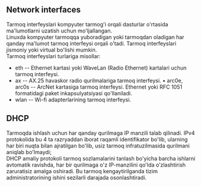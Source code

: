 ## Network interfaces
Tarmoq interfeyslari kompyuter tarmog'i orqali dasturlar o'rtasida ma'lumotlarni uzatish uchun mo'ljallangan. \
Linuxda kompyuter tarmoqqa yuboradigan yoki tarmoqdan oladigan har qanday ma'lumot tarmoq interfeysi orqali o'tadi. Tarmoq interfeyslari jismoniy yoki virtual bo'lishi mumkin. \
Tarmoq interfeyslari turlariga misollar:
- eth -- Ethernet kartasi yoki WaveLan (Radio Ethernet) kartalari uchun tarmoq interfeysi.
- ax -- AX.25 havaskor radio qurilmalariga tarmoq interfeysi.
• arc0e, arc0s -- ArcNet kartasiga tarmoq interfeysi. Ethernet yoki RFC 1051 formatidagi paket inkapsulyatsiyasi qo'llaniladi.
- wlan -- Wi-fi adapterlarining tarmoq interfeysi.

## DHCP
Tarmoqda ishlash uchun har qanday qurilmaga IP manzili talab qilinadi. IPv4 protokolida bu 4 ta razryaddan iborat raqamli identifikator bo'lib, ularning har biri nuqta bilan ajratilgan bo'lib, usiz tarmoq infratuzilmasida qurilmani aniqlab bo'lmaydi; \
DHCP amaliy protokoli tarmoq sozlamalarini tanlash bo'yicha barcha ishlarni avtomatik ravishda, har bir qurilmaga o'z IP-manzilini qo'lda o’zlashtirish zaruratisiz amalga oshiradi. Bu tarmoq kengaytirilganda tizim administratorining ishini sezilarli darajada osonlashtiradi.

